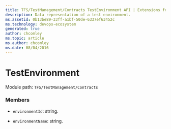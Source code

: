 ```yaml
---
title: TFS/TestManagement/Contracts TestEnvironment API | Extensions for Azure DevOps Services
description: Data representation of a test environment.
ms.assetid: 0b13be89-33ff-a1bf-50de-6337ef63452c
ms.technology: devops-ecosystem
generated: true
author: chcomley
ms.topic: article
ms.author: chcomley
ms.date: 08/04/2016
---
```


# TestEnvironment

Module path: `TFS/TestManagement/Contracts`


### Members

* `environmentId`: string. 

* `environmentName`: string. 

